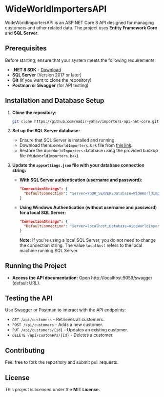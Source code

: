 # WideWorldImportersAPI

WideWorldImportersAPI is an ASP.NET Core 8 API designed for managing customers and other related data. The project uses **Entity Framework Core** and **SQL Server**.

## Prerequisites

Before starting, ensure that your system meets the following requirements:

- **.NET 8 SDK** - [Download](https://dotnet.microsoft.com/download/dotnet/8.0)
- **SQL Server** (Version 2017 or later)
- **Git** (if you want to clone the repository)
- **Postman or Swagger** (for API testing)

## Installation and Database Setup

1. **Clone the repository:**
    ```sh
    git clone https://github.com/nadir-yahav/importers-api-net-core.git
    ```

2. **Set up the SQL Server database:**
   - Ensure that SQL Server is installed and running.
   - Download the `WideWorldImporters.bak` file from [this link](https://github.com/Microsoft/sql-server-samples/releases/tag/wide-world-importers-v1.0).
   - Restore the `WideWorldImporters` database using the provided backup file (`WideWorldImporters.bak`).
   
3. **Update the `appsettings.json` file with your database connection string:**
   
   - **With SQL Server authentication (username and password):**
     ```json
     "ConnectionStrings": {
       "DefaultConnection": "Server=YOUR_SERVER;Database=WideWorldImporters;User Id=YOUR_USER;Password=YOUR_PASSWORD;TrustServerCertificate=True;"
     }
     ```
   
   - **Using Windows Authentication (without username and password) for a local SQL Server:**
     ```json
     "ConnectionStrings": {
       "DefaultConnection": "Server=localhost;Database=WideWorldImporters;Trusted_Connection=True;TrustServerCertificate=True;"
     }
     ```
     **Note:** If you're using a local SQL Server, you do not need to change the connection string. The value `localhost` refers to the local machine running SQL Server.

## Running the Project

- **Access the API documentation:**
   Open http://localhost:5059/swagger (default URL).

## Testing the API

Use Swagger or Postman to interact with the API endpoints:

- `GET /api/customers` - Retrieves all customers.
- `POST /api/customers` - Adds a new customer.
- `PUT /api/customers/{id}` - Updates an existing customer.
- `DELETE /api/customers/{id}` - Deletes a customer.

## Contributing

Feel free to fork the repository and submit pull requests.

## License

This project is licensed under the **MIT License**.
